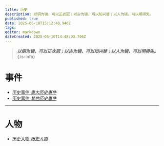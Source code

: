 ```yaml
---
title: 历史
description: 以铜为镜，可以正衣冠；以古为镜，可以知兴替；以人为镜，可以明得失。
published: true
date: 2025-06-10T15:12:48.946Z
tags: 
editor: markdown
dateCreated: 2025-06-10T14:48:03.796Z
---
```



> ***以铜为镜，可以正衣冠；以古为镜，可以知兴替；以人为镜，可以明得失。***
{.is-info}

# 事件

<ul class="links-list">
  <li>
    <a href="/智识库/档案馆/历史/重大历史事件" class="is-internal-link is-valid-page">历史事件
      <em>重大历史事件</em>
    </a>
  </li>
 <li>
    <a href="/智识库/档案馆/历史/其他历史事件" class="is-internal-link is-valid-page">历史事件
      <em>其他历史事件</em>
    </a>
  </li>
</ul>

---

# 人物

<ul class="links-list">
  <li>
    <a href="/智识库/档案馆/历史/历史人物" class="is-internal-link is-valid-page">历史人物
      <em>历史人物</em>
    </a>
  </li>
</ul>